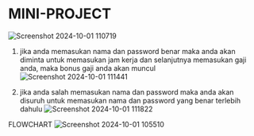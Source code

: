 # MINI-PROJECT
![Screenshot 2024-10-01 110719](https://github.com/user-attachments/assets/2e13a769-098c-4931-a6cf-57d9e6cb8ac3)

1. jika anda memasukan nama dan password benar maka anda akan diminta untuk memasukan jam kerja dan selanjutnya memasukan gaji anda, maka bonus gaji anda akan muncul
![Screenshot 2024-10-01 111441](https://github.com/user-attachments/assets/ed531843-2797-4624-8986-5cd0c132bafa)

2. jika anda salah memasukan nama dan password maka anda akan disuruh untuk memasukan nama dan password yang benar terlebih dahulu
![Screenshot 2024-10-01 111822](https://github.com/user-attachments/assets/a05a7d73-26a1-47d6-8db4-1bcdd7a436d3)


FLOWCHART
![Screenshot 2024-10-01 105510](https://github.com/user-attachments/assets/516f5bc0-611a-4928-93b6-a6bcec4b0a3c)


